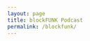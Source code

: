 ```yaml
---
layout: page
title: blockFUNK Podcast
permalink: /blockfunk/
---
```


  <script src="https://code.jquery.com/jquery-1.6.4.min.js"></script>
  <script src="https://cdnjs.cloudflare.com/ajax/libs/moment.js/2.20.1/moment.min.js"></script>
  <script src="/assets/js/jquery.rss.min.js"></script>
  <script>
    jQuery(function($) {
      $("#rss-feed").rss("https://digitalfinance.blog/feed/podcast",
      {
        entryTemplate:'<li class="blockfunk"><h3>{date}: {title}</strong></h3>
        	<a href="{url}" target="_href">Link</a><br/>
    	    {body}{podcast}</li>',
    	  dateFormat: 'DD.MM.YYYY',
    	  dateLocale: 'de',
    	  ssl: true,
        tokens: {
          podcast: function (entry, tokens) {}
        }
      })
    })
  </script>
  
  <div class="blockfunk-feed" id="rss-feed"></div>
